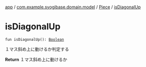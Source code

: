 [app](../../index.md) / [com.example.syogibase.domain.model](../index.md) / [Piece](index.md) / [isDiagonalUp](./is-diagonal-up.md)

# isDiagonalUp

`fun isDiagonalUp(): `[`Boolean`](https://kotlinlang.org/api/latest/jvm/stdlib/kotlin/-boolean/index.html)

１マス斜め上に動けるか判定する

**Return**
１マス斜め上に動けるか

